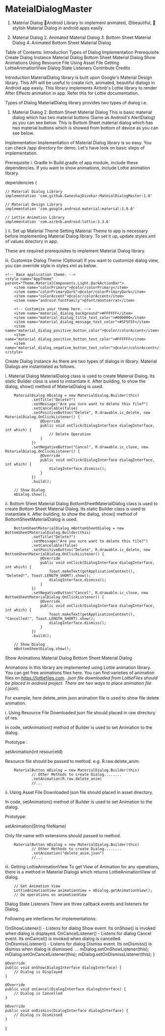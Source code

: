 # MateialDialogMaster
1. Material Dialog
📱Android Library to implement animated, 😍beautiful, 🎨stylish Material Dialog in android apps easily.

1. Material Dialog	2. Animated Material Dialog	3. Bottom Sheet Material Dialog	4. Animated Bottom Sheet Material Dialog
			
Table of Contents:
Introduction
Types of Dialog
Implementation
Prerequisite
Create Dialog Instance
Material Dialog
Bottom Sheet Material Dialog
Show Animations
Using Resource File
Using Asset File
Getting LottieAnimationView
Dialog State Listeners
Contribute
Credits

Introduction
MaterialDialog library is built upon Google's Material Design library. This API will be useful to create rich, animated, beautiful dialogs in Android app easily. This library implements Airbnb's Lottie library to render After Effects animation in app. Refer this for Lottie documentation.


Types of Dialog
MaterialDialog library provides two types of dialog i.e.

1. Material Dialog	2. Bottom Sheet Material Dialog
This is basic material dialog which has two material buttons (Same as Android's AlertDialog) as you can see below.	This is Bottom Sheet material dialog which has two material buttons which is showed from bottom of device as you can see below.
	

Implementation
Implementation of Material Dialog library is so easy. You can check /app directory for demo. Let's have look on basic steps of implementation.

Prerequisite
i. Gradle
In Build.gradle of app module, include these dependencies. If you want to show animations, include Lottie animation library.

dependencies {

    // Material Dialog Library
    implementation 'com.github.GaneshajDivekar:MateialDialogMaster:1.0'

    // Material Design Library
    implementation 'com.google.android.material:material:1.0.0'

    // Lottie Animation Library
    implementation 'com.airbnb.android:lottie:3.3.6'
}
ii. Set up Material Theme
Setting Material Theme to app is necessary before implementing Material Dialog library. To set it up, update styles.xml of values directory in app.

<resources>
    <style name="AppTheme" parent="Theme.MaterialComponents.Light">
        <!-- Customize your theme here. -->
        ...
    </style>
</resources>
These are required prerequisites to implement Material Dialog library.

iii. Customize Dialog Theme (Optional)
If you want to customize dialog view, you can override style in styles.xml as below.

    <!-- Base application theme. -->
    <style name="AppTheme" parent="Theme.MaterialComponents.Light.DarkActionBar">
        <item name="colorPrimary">@color/colorPrimary</item>
        <item name="colorPrimaryDark">@color/colorPrimaryDark</item>
        <item name="colorAccent">@color/colorAccent</item>
        <item name="android:fontFamily">@font/montserrat</item>

        <!-- Customize your theme here. -->
        <item name="material_dialog_background">#FFFFFF</item>
        <item name="material_dialog_title_text_color">#000000</item>
        <item name="material_dialog_message_text_color">#5F5F5F</item>
        <item name="material_dialog_positive_button_color">@color/colorAccent</item>
        <item name="material_dialog_positive_button_text_color">#FFFFFF</item>
        <item name="material_dialog_negative_button_text_color">@color/colorAccent</item>
    </style>

Create Dialog Instance
As there are two types of dialogs in library. Material Dialogs are instantiated as follows.

i. Material Dialog
MaterialDialog class is used to create Material Dialog. Its static Builder class is used to instantiate it. After building, to show the dialog, show() method of MaterialDialog is used.

        MaterialDialog mDialog = new MaterialDialog.Builder(this)
                .setTitle("Delete?")
                .setMessage("Are you sure want to delete this file?")
                .setCancelable(false)
                .setPositiveButton("Delete", R.drawable.ic_delete, new MaterialDialog.OnClickListener() {
                    @Override
                    public void onClick(DialogInterface dialogInterface, int which) {
                        // Delete Operation
                    }
                })
                .setNegativeButton("Cancel", R.drawable.ic_close, new MaterialDialog.OnClickListener() {
                    @Override
                    public void onClick(DialogInterface dialogInterface, int which) {
                        dialogInterface.dismiss();
                    }
                })
                .build();

        // Show Dialog
        mDialog.show();



ii. Bottom Sheet Material Dialog
BottomSheetMaterialDialog class is used to create Bottom Sheet Material Dialog. Its static Builder class is used to instantiate it. After building, to show the dialog, show() method of BottomSheetMaterialDialog is used.

        BottomSheetMaterialDialog mBottomSheetDialog = new BottomSheetMaterialDialog.Builder(this)
                .setTitle("Delete?")
                .setMessage("Are you sure want to delete this file?")
                .setCancelable(false)
                .setPositiveButton("Delete", R.drawable.ic_delete, new BottomSheetMaterialDialog.OnClickListener() {
                    @Override
                    public void onClick(DialogInterface dialogInterface, int which) {
                        Toast.makeText(getApplicationContext(), "Deleted!", Toast.LENGTH_SHORT).show();
                        dialogInterface.dismiss();
                    }
                })
                .setNegativeButton("Cancel", R.drawable.ic_close, new BottomSheetMaterialDialog.OnClickListener() {
                    @Override
                    public void onClick(DialogInterface dialogInterface, int which) {
                        Toast.makeText(getApplicationContext(), "Cancelled!", Toast.LENGTH_SHORT).show();
                        dialogInterface.dismiss();
                    }
                })
                .build();

        // Show Dialog
        mBottomSheetDialog.show();



Show Animations
Material Dialog	Bottom Sheet Material Dialog
	
Animations in this library are implemented using Lottie animation library. You can get free animations files here. You can find varieties of animation files on https://lottiefiles.com. *.json file downloaded from LottieFiles should be placed in android project. There are two ways to place animation file (*.json).

For example, here delete_anim.json animation file is used to show file delete animation.

i. Using Resource File
Downloaded json file should placed in raw directory of res.



In code, setAnimation() method of Builder is used to set Animation to the dialog.

Prototype :

setAnimation(int resourceId)

Resource file should be passed to method. e.g. R.raw.delete_anim.

        MaterialButton mDialog = new MaterialDialog.Builder(this)
                // Other Methods to create Dialog........               
                .setAnimation(R.raw.delete_anim)                
                //...

ii. Using Asset File
Downloaded json file should placed in asset directory.



In code, setAnimation() method of Builder is used to set Animation to the dialog.

Prototype:

setAnimation(String fileName)

Only file name with extensions should passed to method.

        MaterialButton mDialog = new MaterialDialog.Builder(this)
                // Other Methods to create Dialog........               
                .setAnimation("delete_anim.json")               
                //...

iii. Getting LottieAnimationView
To get View of Animation for any operations, there is a method in Material Dialogs which returns LottieAnimationView of dialog.

        // Get Animation View
        LottieAnimationView animationView = mDialog.getAnimationView();
        // Do operations on animationView

Dialog State Listeners
There are three callback events and listeners for Dialog.

Following are interfaces for implementations:

OnShowListener() - Listens for dialog Show event. Its onShow() is invoked when dialog is displayed.
OnCancelListener() - Listens for dialog Cancel event. Its onCancel() is invoked when dialog is cancelled.
OnDismissListener() - Listens for dialog Dismiss event. Its onDismiss() is dismiss when dialog is dismissed.
       ... 
       mDialog.setOnShowListener(this);
       mDialog.setOnCancelListener(this);
       mDialog.setOnDismissListener(this);
    }
    
    @Override
    public void onShow(DialogInterface dialogInterface) {
        // Dialog is Displayed
    }

    @Override
    public void onCancel(DialogInterface dialogInterface) {
        // Dialog is Cancelled
    }

    @Override
    public void onDismiss(DialogInterface dialogInterface) {
        // Dialog is Dismissed
    }
}
